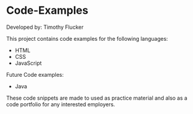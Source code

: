 # Code-Examples

Developed by: Timothy Flucker

This project contains code examples for the following languages:
- HTML
- CSS
- JavaScript

Future Code examples:
- Java

These code snippets are made to used as practice material and also as a code
portfolio for any interested employers.
